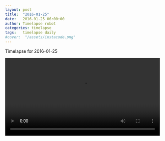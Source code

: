 ```yaml
---
layout: post
title:  "2016-01-25"
date:   2016-01-25 06:00:00
author: Timelapse robot
categories: timelapse
tags:	timelapse daily
#cover:  "/assets/instacode.png"
---
```

Timelapse for 2016-01-25

<video width="100%" controls="true">
  <source src="https://rest.s3for.me/bridgeinice/2016-01-25.webm" type="video/webm">
  <source src="https://rest.s3for.me/bridgeinice/2016-01-25.mp4" type="video/mp4">
  Your browser does not support the video tag.
</video>
